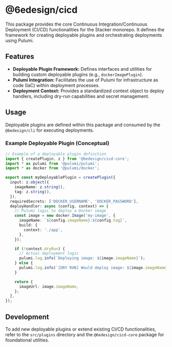 # @6edesign/cicd

This package provides the core Continuous Integration/Continuous Deployment (CI/CD) functionalities for the Stacker monorepo. It defines the framework for creating deployable plugins and orchestrating deployments using Pulumi.

## Features

*   **Deployable Plugin Framework:** Defines interfaces and utilities for building custom deployable plugins (e.g., `dockerImagePlugin`).
*   **Pulumi Integration:** Facilitates the use of Pulumi for infrastructure as code (IaC) within deployment processes.
*   **Deployment Context:** Provides a standardized context object to deploy handlers, including dry-run capabilities and secret management.

## Usage

Deployable plugins are defined within this package and consumed by the `@6edesign/cli` for executing deployments.

### Example Deployable Plugin (Conceptual)

```typescript
// Example of a deployable plugin definition
import { createPlugin, z } from '@6edesign/cicd-core';
import * as pulumi from '@pulumi/pulumi';
import * as docker from '@pulumi/docker';

export const myDeployablePlugin = createPlugin({
  input: z.object({
    imageName: z.string(),
    tag: z.string(),
  }),
  requiredSecrets: ['DOCKER_USERNAME', 'DOCKER_PASSWORD'],
  deployHandler: async (config, context) => {
    // Pulumi logic to deploy a Docker image
    const image = new docker.Image('my-image', {
      imageName: `${config.imageName}:${config.tag}`,
      build: {
        context: './app',
      },
    });

    if (!context.dryRun) {
      // Actual deployment logic
      pulumi.log.info(`Deploying image: ${image.imageName}`);
    } else {
      pulumi.log.info(`[DRY RUN] Would deploy image: ${image.imageName}`);
    }

    return {
      imageUrl: image.imageName,
    };
  },
});
```

## Development

To add new deployable plugins or extend existing CI/CD functionalities, refer to the `src/plugins` directory and the `@6edesign/cicd-core` package for foundational utilities.
